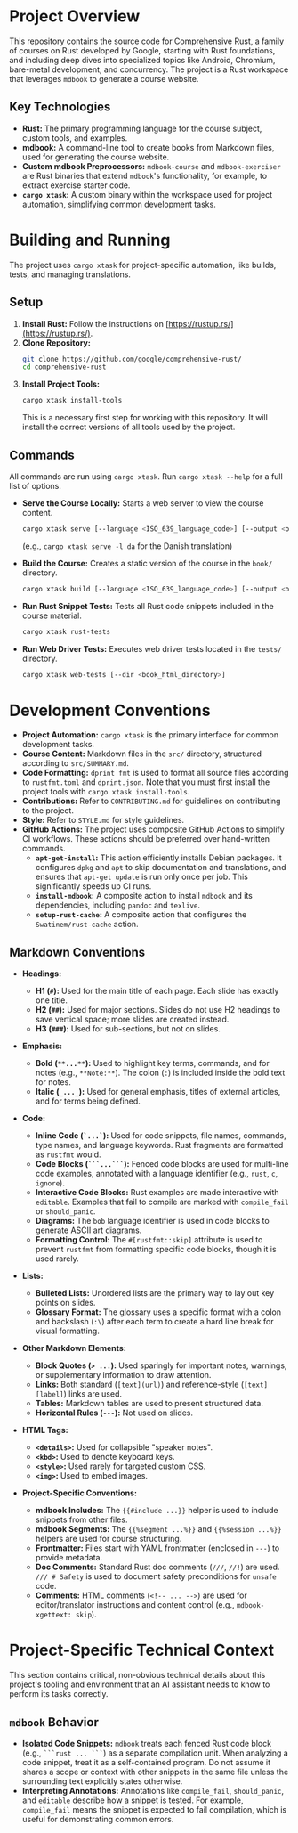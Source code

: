 # Project Overview

This repository contains the source code for Comprehensive Rust, a family of
courses on Rust developed by Google, starting with Rust foundations, and
including deep dives into specialized topics like Android, Chromium, bare-metal
development, and concurrency. The project is a Rust workspace that leverages
`mdbook` to generate a course website.

## Key Technologies

- **Rust:** The primary programming language for the course subject, custom
  tools, and examples.
- **mdbook:** A command-line tool to create books from Markdown files, used for
  generating the course website.
- **Custom mdbook Preprocessors:** `mdbook-course` and `mdbook-exerciser` are
  Rust binaries that extend `mdbook`'s functionality, for example, to extract
  exercise starter code.
- **`cargo xtask`:** A custom binary within the workspace used for project
  automation, simplifying common development tasks.

# Building and Running

The project uses `cargo xtask` for project-specific automation, like builds,
tests, and managing translations.

## Setup

1. **Install Rust:** Follow the instructions on
   [https://rustup.rs/](https://rustup.rs/).
2. **Clone Repository:**
   ```bash
   git clone https://github.com/google/comprehensive-rust/
   cd comprehensive-rust
   ```
3. **Install Project Tools:**
   ```bash
   cargo xtask install-tools
   ```
   This is a necessary first step for working with this repository. It will
   install the correct versions of all tools used by the project.

## Commands

All commands are run using `cargo xtask`. Run `cargo xtask --help` for a full
list of options.

- **Serve the Course Locally:** Starts a web server to view the course content.
  ```bash
  cargo xtask serve [--language <ISO_639_language_code>] [--output <output_directory>]
  ```
  (e.g., `cargo xtask serve -l da` for the Danish translation)

- **Build the Course:** Creates a static version of the course in the `book/`
  directory.
  ```bash
  cargo xtask build [--language <ISO_639_language_code>] [--output <output_directory>]
  ```

- **Run Rust Snippet Tests:** Tests all Rust code snippets included in the
  course material.
  ```bash
  cargo xtask rust-tests
  ```

- **Run Web Driver Tests:** Executes web driver tests located in the `tests/`
  directory.
  ```bash
  cargo xtask web-tests [--dir <book_html_directory>]
  ```

# Development Conventions

- **Project Automation:** `cargo xtask` is the primary interface for common
  development tasks.
- **Course Content:** Markdown files in the `src/` directory, structured
  according to `src/SUMMARY.md`.
- **Code Formatting:** `dprint fmt` is used to format all source files according
  to `rustfmt.toml` and `dprint.json`. Note that you must first install the
  project tools with `cargo xtask install-tools`.
- **Contributions:** Refer to `CONTRIBUTING.md` for guidelines on contributing
  to the project.
- **Style:** Refer to `STYLE.md` for style guidelines.
- **GitHub Actions:** The project uses composite GitHub Actions to simplify CI
  workflows. These actions should be preferred over hand-written commands.
  - **`apt-get-install`:** This action efficiently installs Debian packages. It
    configures `dpkg` and `apt` to skip documentation and translations, and
    ensures that `apt-get update` is run only once per job. This significantly
    speeds up CI runs.
  - **`install-mdbook`:** A composite action to install `mdbook` and its
    dependencies, including `pandoc` and `texlive`.
  - **`setup-rust-cache`:** A composite action that configures the
    `Swatinem/rust-cache` action.

## Markdown Conventions

- **Headings:**
  - **H1 (`#`):** Used for the main title of each page. Each slide has exactly
    one title.
  - **H2 (`##`):** Used for major sections. Slides do not use H2 headings to
    save vertical space; more slides are created instead.
  - **H3 (`###`):** Used for sub-sections, but not on slides.

- **Emphasis:**
  - **Bold (`**...**`):** Used to highlight key terms, commands, and for notes
    (e.g., `**Note:**`). The colon (`:`) is included inside the bold text for
    notes.
  - **Italic (`_..._`):** Used for general emphasis, titles of external
    articles, and for terms being defined.

- **Code:**
  - **Inline Code (`` `...` ``):** Used for code snippets, file names, commands,
    type names, and language keywords. Rust fragments are formatted as `rustfmt`
    would.
  - **Code Blocks (`` ```...``` ``):** Fenced code blocks are used for
    multi-line code examples, annotated with a language identifier (e.g.,
    `rust`, `c`, `ignore`).
  - **Interactive Code Blocks:** Rust examples are made interactive with
    `editable`. Examples that fail to compile are marked with `compile_fail` or
    `should_panic`.
  - **Diagrams:** The `bob` language identifier is used in code blocks to
    generate ASCII art diagrams.
  - **Formatting Control:** The `#[rustfmt::skip]` attribute is used to prevent
    `rustfmt` from formatting specific code blocks, though it is used rarely.

- **Lists:**
  - **Bulleted Lists:** Unordered lists are the primary way to lay out key
    points on slides.
  - **Glossary Format:** The glossary uses a specific format with a colon and
    backslash (`:\`) after each term to create a hard line break for visual
    formatting.

- **Other Markdown Elements:**
  - **Block Quotes (`> ...`):** Used sparingly for important notes, warnings, or
    supplementary information to draw attention.
  - **Links:** Both standard (`[text](url)`) and reference-style
    (`[text][label]`) links are used.
  - **Tables:** Markdown tables are used to present structured data.
  - **Horizontal Rules (`---`):** Not used on slides.

- **HTML Tags:**
  - **`<details>`:** Used for collapsible "speaker notes".
  - **`<kbd>`:** Used to denote keyboard keys.
  - **`<style>`:** Used rarely for targeted custom CSS.
  - **`<img>`:** Used to embed images.

- **Project-Specific Conventions:**
  - **mdbook Includes:** The `{{#include ...}}` helper is used to include
    snippets from other files.
  - **mdbook Segments:** The `{{%segment ...%}}` and `{{%session ...%}}` helpers
    are used for course structuring.
  - **Frontmatter:** Files start with YAML frontmatter (enclosed in `---`) to
    provide metadata.
  - **Doc Comments:** Standard Rust doc comments (`///`, `//!`) are used.
    `/// # Safety` is used to document safety preconditions for `unsafe` code.
  - **Comments:** HTML comments (`<!-- ... -->`) are used for editor/translator
    instructions and content control (e.g., `mdbook-xgettext: skip`).

# Project-Specific Technical Context

This section contains critical, non-obvious technical details about this
project's tooling and environment that an AI assistant needs to know to perform
its tasks correctly.

## `mdbook` Behavior

- **Isolated Code Snippets:** `mdbook` treats each fenced Rust code block (e.g.,
  `` ```rust ... ``` ``) as a separate compilation unit. When analyzing a code
  snippet, treat it as a self-contained program. Do not assume it shares a scope
  or context with other snippets in the same file unless the surrounding text
  explicitly states otherwise.
- **Interpreting Annotations:** Annotations like `compile_fail`, `should_panic`,
  and `editable` describe how a snippet is tested. For example, `compile_fail`
  means the snippet is expected to fail compilation, which is useful for
  demonstrating common errors.
